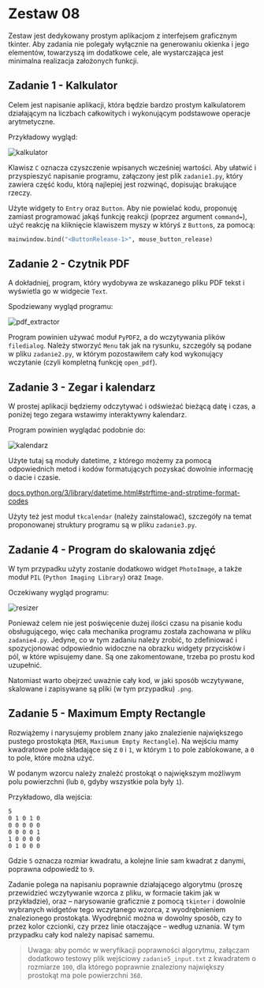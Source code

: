 # Zestaw 08

Zestaw jest dedykowany prostym aplikacjom z interfejsem graficznym tkinter. Aby zadania nie polegały wyłącznie na generowaniu okienka i jego elementów, towarzyszą im dodatkowe cele, ale wystarczająca jest minimalna realizacja założonych funkcji.

## Zadanie 1 - Kalkulator

Celem jest napisanie aplikacji, która będzie bardzo prostym kalkulatorem działającym na liczbach całkowitych i wykonującym podstawowe operacje arytmetyczne.

Przykładowy wygląd:

![kalkulator](https://user-images.githubusercontent.com/57668948/211933361-c40d8620-f4f0-4add-9db9-140657dda56b.png)

Klawisz `C` oznacza czyszczenie wpisanych wcześniej wartości. Aby ułatwić i przyspieszyć napisanie programu, załączony jest plik `zadanie1.py`, który zawiera część kodu, którą najlepiej jest rozwinąć, dopisując brakujące rzeczy.

Użyte widgety to `Entry` oraz `Button`. Aby nie powielać kodu, proponuję zamiast programować jakąś funkcję reakcji (poprzez argument `command=`), użyć reakcję
na kliknięcie klawiszem myszy w któryś z `Button`s, za pomocą:

```py
mainwindow.bind("<ButtonRelease-1>", mouse_button_release)
```

## Zadanie 2 - Czytnik PDF

A dokładniej, program, który wydobywa ze wskazanego pliku PDF tekst i wyświetla go w widgecie `Text`.

Spodziewany wygląd programu:

![pdf_extractor](https://user-images.githubusercontent.com/57668948/211933693-0c0604e9-baf6-438f-8b1e-a9ca1436253b.png)

Program powinien używać moduł `PyPDF2`, a do wczytywania plików `filedialog`. Należy stworzyć `Menu` tak jak na rysunku, szczegóły są podane w pliku `zadanie2.py`, w którym pozostawiłem cały kod wykonujący wczytanie (czyli kompletną funkcję `open_pdf`).

## Zadanie 3 - Zegar i kalendarz

W prostej aplikacji będziemy odczytywać i odświeżać bieżącą datę i czas, a poniżej tego zegara wstawimy interaktywny kalendarz.

Program powinien wyglądać podobnie do:

![kalendarz](https://user-images.githubusercontent.com/57668948/211933866-0e5a8b79-e2fa-4cac-9a7a-5159ed7d9502.png)

Użyte tutaj są moduły datetime, z którego możemy za pomocą odpowiednich metod i kodów formatujących pozyskać dowolnie informację o dacie i czasie.

[docs.python.org/3/library/datetime.html#strftime-and-strptime-format-codes](https://docs.python.org/3/library/datetime.html#strftime-and-strptime-format-codes)

Użyty też jest moduł `tkcalendar` (należy zainstalować), szczegóły na temat proponowanej struktury programu są w pliku `zadanie3.py`.

## Zadanie 4 - Program do skalowania zdjęć

W tym przypadku użyty zostanie dodatkowo widget `PhotoImage`, a także moduł `PIL` (`Python Imaging Library`) oraz `Image`.

Oczekiwany wygląd programu:

![resizer](https://user-images.githubusercontent.com/57668948/211934199-61e31e2a-ca84-47bc-b103-9d530bf86eba.png)

Ponieważ celem nie jest poświęcenie dużej ilości czasu na pisanie kodu obsługującego, więc cała mechanika programu została zachowana w pliku `zadanie4.py`. Jedyne, co w tym zadaniu należy zrobić, to zdefiniować i spozycjonować odpowiednio widoczne na obrazku widgety przycisków i pól, w które wpisujemy dane. Są one zakomentowane, trzeba po prostu kod uzupełnić.

Natomiast warto obejrzeć uważnie cały kod, w jaki sposób wczytywane, skalowane i zapisywane są pliki (w tym przypadku) `.png`.

## Zadanie 5 - Maximum Empty Rectangle

Rozwiążemy i narysujemy problem znany jako znalezienie największego pustego prostokąta (`MER`, `Maxiumum Empty Rectangle`). Na wejściu mamy kwadratowe pole składające się z `0` i `1`, w którym `1` to pole zablokowane, a `0` to pole, które można użyć.

W podanym wzorcu należy znaleźć prostokąt o największym możliwym polu powierzchni (lub `0`, gdyby wszystkie pola były `1`).

Przykładowo, dla wejścia:

```text
5
0 1 0 1 0
0 0 0 0 0
0 0 0 0 1
1 0 0 0 0
0 1 0 0 0
```

Gdzie `5` oznacza rozmiar kwadratu, a kolejne linie sam kwadrat z danymi, poprawna odpowiedź to `9`.

Zadanie polega na napisaniu poprawnie działającego algorytmu (proszę przewidzieć wczytywanie wzorca z pliku, w formacie takim jak w przykładzie), oraz – narysowanie graficznie z pomocą `tkinter` i dowolnie wybranych widgetów tego wczytanego wzorca, z wyodrębnieniem znalezionego prostokąta. Wyodrębnić można w dowolny sposób, czy to przez kolor czcionki, czy przez linie otaczające – według uznania. W tym przypadku cały kod należy napisać samemu.

> Uwaga: aby pomóc w weryfikacji poprawności algorytmu, załączam dodatkowo testowy plik wejściowy `zadanie5_input.txt` z kwadratem o rozmiarze `100`, dla którego poprawnie znaleziony największy prostokąt ma pole powierzchni `368`.
